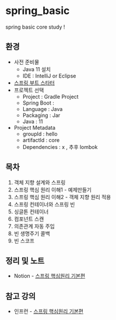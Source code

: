 # spring_basic
spring basic core study ! 

## 환경
* 사전 준비물
  * Java 11 설치
  * IDE : IntelliJ or Eclipse
* [스프링 부트 스타터 ](https://start.spring.io)
* 프로젝트 선택
  * Project : Gradle Project
  * Spring Boot : 
  * Language : Java
  * Packaging : Jar
  * Java : 11
* Project Metadata
  * groupId : hello
  * artifactId : core
  * Dependencies : x , 추후 lombok

## 목차
1. 객체 지향 설계와 스프링
2. 스프링 핵심 원리 이해1 - 예제만들기
3. 스프링 핵심 원리 이해2 - 객체 지향 원리 적용
4. 스프링 컨테이너와 스프링 빈
5. 싱글톤 컨테이너
6. 컴포넌트 스캔
7. 의존관계 자동 주입
8. 빈 생명주기 콜백
9. 빈 스코프


## 정리 및 노트 
* Notion - [스프링 핵심원리 기본편](https://famous-october-5d7.notion.site/d4aeef6363144f179faa4f06f4ee693a)

## 참고 강의
* 인프런 - [스프링 핵심원리 기본편](https://www.inflearn.com/course/%EC%8A%A4%ED%94%84%EB%A7%81-%ED%95%B5%EC%8B%AC-%EC%9B%90%EB%A6%AC-%EA%B8%B0%EB%B3%B8%ED%8E%B8)

